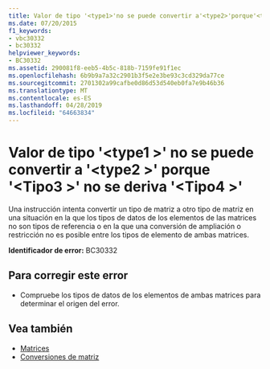 ```yaml
---
title: Valor de tipo '<type1>'no se puede convertir a'<type2>'porque'<type3>'no se deriva'<type4>'
ms.date: 07/20/2015
f1_keywords:
- vbc30332
- bc30332
helpviewer_keywords:
- BC30332
ms.assetid: 290081f8-eeb5-4b5c-818b-7159fe91f1ec
ms.openlocfilehash: 6b9b9a7a32c2901b3f5e2e3be93c3cd329da77ce
ms.sourcegitcommit: 2701302a99cafbe0d86d53d540eb0fa7e9b46b36
ms.translationtype: MT
ms.contentlocale: es-ES
ms.lasthandoff: 04/28/2019
ms.locfileid: "64663834"
---
```

# <a name="value-of-type-type1-cannot-be-converted-to-type2-because-type3-is-not-derived-from-type4"></a>Valor de tipo '\<type1 >' no se puede convertir a '\<type2 >' porque '\<Tipo3 >' no se deriva '\<Tipo4 >'
Una instrucción intenta convertir un tipo de matriz a otro tipo de matriz en una situación en la que los tipos de datos de los elementos de las matrices no son tipos de referencia o en la que una conversión de ampliación o restricción no es posible entre los tipos de elemento de ambas matrices.  
  
 **Identificador de error:** BC30332  
  
## <a name="to-correct-this-error"></a>Para corregir este error  
  
- Compruebe los tipos de datos de los elementos de ambas matrices para determinar el origen del error.  
  
## <a name="see-also"></a>Vea también

- [Matrices](../../visual-basic/programming-guide/language-features/arrays/index.md)
- [Conversiones de matriz](../../visual-basic/programming-guide/language-features/data-types/array-conversions.md)
